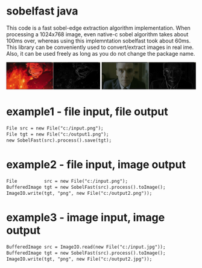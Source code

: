 
# sobelfast java
This code is a fast sobel-edge extraction algorithm implementation. When processing a 1024x768 image, even native-c sobel algorithm takes about 100ms over, whereas using this implemntation sobelfast took about 60ms. 
This library can be conveniently used to convert/extract images in real ime. Also, it can be used freely as long as you do not change the package name.

<p float="middle">
    <img src="https://github.com/waveware4ai/sobelfast/blob/main/resource/exam1.jpg" alt="example1" width="49.5%"/>
    <img src="https://github.com/waveware4ai/sobelfast/blob/main/resource/exam2.jpg" alt="example2" width="49.5%"/>
</p>

# example1 - file input, file output
```
File src = new File("c:/input.png");
File tgt = new File("c:/output1.png");
new SobelFast(src).process().save(tgt);
```

# example2 - file input, image output
```
File          src = new File("c:/input.png");
BufferedImage tgt = new SobelFast(src).process().toImage();
ImageIO.write(tgt, "png", new File("c:/output2.png"));
```
# example3 - image input, image output
```
BufferedImage src = ImageIO.read(new File("c:/input.jpg"));
BufferedImage tgt = new SobelFast(src).process().toImage();
ImageIO.write(tgt, "png", new File("c:/output2.jpg"));
```
